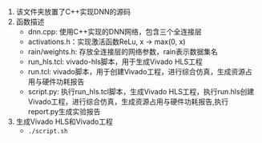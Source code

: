 1. 该文件夹放置了C++实现DNN的源码
2. 函数描述
    - dnn.cpp: 使用C++实现的DNN网络，包含三个全连接层
    - activations.h：实现激活函数ReLu, x -> max(0, x)
    - rain/weights.h: 存放全连接层的网络参数，rain表示数据集名
    - run_hls.tcl: vivado-hls脚本，用于生成Vivado HLS工程
    - run.tcl: vivado脚本，用于创建Vivado工程，进行综合仿真，生成资源占用与硬件功耗报告
    - script.py: 执行run_hls.tcl脚本，生成Vivado HLS工程，执行run.hls创建Vivado工程，进行综合仿真，生成资源占用与硬件功耗报告,执行report.py生成实验报告
3. 生成Vivado HLS和Vivado工程
    - `./script.sh`